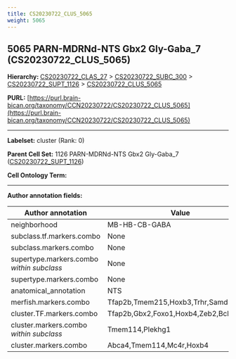 ```yaml
---
title: CS20230722_CLUS_5065
weight: 5065
---
```

## 5065 PARN-MDRNd-NTS Gbx2 Gly-Gaba_7 (CS20230722_CLUS_5065)
<b>Hierarchy: </b>
[CS20230722_CLAS_27](../CS20230722_CLAS_27) >
[CS20230722_SUBC_300](../CS20230722_SUBC_300) >
[CS20230722_SUPT_1126](../CS20230722_SUPT_1126) >
[CS20230722_CLUS_5065](../CS20230722_CLUS_5065)

**PURL:** [https://purl.brain-bican.org/taxonomy/CCN20230722/CS20230722_CLUS_5065](https://purl.brain-bican.org/taxonomy/CCN20230722/CS20230722_CLUS_5065)

---


**Labelset:** cluster (Rank: 0)

**Parent Cell Set:** 1126 PARN-MDRNd-NTS Gbx2 Gly-Gaba_7 ([CS20230722_SUPT_1126](../CS20230722_SUPT_1126))



**Cell Ontology Term:** 

[MARKER GENES.]: #


---

[TRANSFERRED ANNOTATIONS.]: #


[AUTHOR ANNOTATION FIELDS.]: #


**Author annotation fields:**

| Author annotation | Value |
|-------------------|-------|
|neighborhood|MB-HB-CB-GABA|
|subclass.tf.markers.combo|None|
|subclass.markers.combo|None|
|supertype.markers.combo _within subclass_|None|
|supertype.markers.combo|None|
|anatomical_annotation|NTS|
|merfish.markers.combo|Tfap2b,Tmem215,Hoxb3,Trhr,Samd5,Tafa2|
|cluster.TF.markers.combo|Tfap2b,Gbx2,Foxo1,Hoxb4,Zeb2,Bcl11a|
|cluster.markers.combo _within subclass_|Tmem114,Plekhg1|
|cluster.markers.combo|Abca4,Tmem114,Mc4r,Hoxb4|
